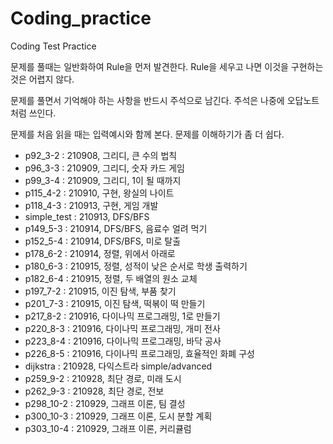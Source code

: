 # Coding_practice
Coding Test Practice

문제를 풀때는 일반화하여 Rule을 먼저 발견한다.
Rule을 세우고 나면 이것을 구현하는 것은 어렵지 않다.

문제를 풀면서 기억해야 하는 사항을 반드시 주석으로 남긴다.
주석은 나중에 오답노트처럼 쓰인다.

문제를 처음 읽을 때는 입력예시와 함께 본다. 문제를 이해하기가 좀 더 쉽다.

- p92_3-2 : 210908, 그리디, 큰 수의 법칙
- p96_3-3 : 210909, 그리디, 숫자 카드 게임
- p99_3-4 : 210909, 그리디, 1이 될 때까지
- p115_4-2 : 210910, 구현, 왕실의 나이트
- p118_4-3 : 210913, 구현, 게임 개발
- simple_test : 210913, DFS/BFS
- p149_5-3 : 210914, DFS/BFS, 음료수 얼려 먹기
- p152_5-4 : 210914, DFS/BFS, 미로 탈출
- p178_6-2 : 210914, 정렬, 위에서 아래로
- p180_6-3 : 210915, 정렬, 성적이 낮은 순서로 학생 출력하기
- p182_6-4 : 210915, 정렬, 두 배열의 원소 교체
- p197_7-2 : 210915, 이진 탐색, 부품 찾기
- p201_7-3 : 210915, 이진 탐색, 떡볶이 떡 만들기
- p217_8-2 : 210916, 다이나믹 프로그래밍, 1로 만들기
- p220_8-3 : 210916, 다이나믹 프로그래밍, 개미 전사
- p223_8-4 : 210916, 다이나믹 프로그래밍, 바닥 공사
- p226_8-5 : 210916, 다이나믹 프로그래밍, 효율적인 화폐 구성
- dijkstra : 210928, 다익스트라 simple/advanced
- p259_9-2 : 210928, 최단 경로, 미래 도시
- p262_9-3 : 210928, 최단 경로, 전보
- p298_10-2 : 210929, 그래프 이론, 팀 결성
- p300_10-3 : 210929, 그래프 이론, 도시 분할 계획
- p303_10-4 : 210929, 그래프 이론, 커리큘럼
